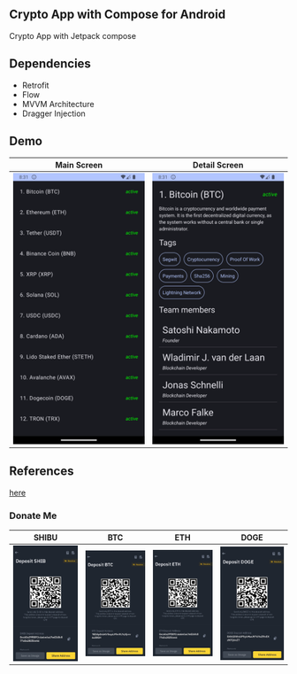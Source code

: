 ## Crypto App with Compose for Android
Crypto App with Jetpack compose

## Dependencies
- Retrofit
- Flow
- MVVM Architecture
- Dragger Injection

## Demo
   Main Screen |     Detail Screen
:-------------------------: | :-------------------------:
<img src="src/1.png" width="300px"> | <img src="src/2.png" width="300px">

## References
[here](https://www.youtube.com/watch?v=EF33KmyprEQ)


### Donate Me
| SHIBU | BTC | ETH | DOGE |
| :----------: | :-----------: | :-----------: | :-----------: |
| <img src="https://github.com/saitawngpha/saitawngpha/raw/main/donate/shib.JPG" width="250px"/> | <img src="https://github.com/saitawngpha/saitawngpha/raw/main/donate/btc.JPG" width="250px"/> | <img src="https://github.com/saitawngpha/saitawngpha/raw/main/donate/eth.JPG" width="250px"/> | <img src="https://github.com/saitawngpha/saitawngpha/raw/main/donate/doge.JPG" width="250px"/> |
